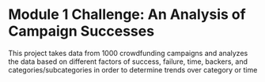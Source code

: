 # Module 1 Challenge: An Analysis of Campaign Successes 
This project takes data from 1000 crowdfunding campaigns and analyzes the data based on different factors of success, failure, time, backers, and categories/subcategories in order to determine trends over category or time 
